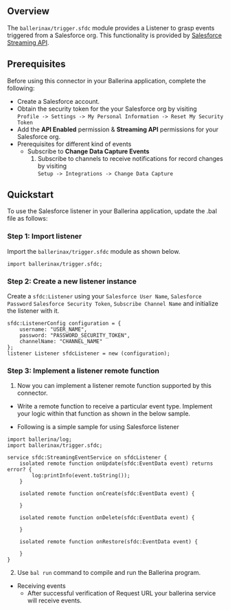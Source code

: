 ## Overview

The `ballerinax/trigger.sfdc` module provides a Listener to grasp events triggered from a Salesforce org. This functionality is provided by [Salesforce Streaming API](https://developer.salesforce.com/docs/atlas.en-us.api_streaming.meta/api_streaming/intro_stream.htm).

## Prerequisites
Before using this connector in your Ballerina application, complete the following:

* Create a Salesforce account.
* Obtain the security token for the your Salesforce org by visiting <br/> `Profile -> Settings -> My Personal Information -> Reset My Security Token`
* Add the **API Enabled** permission & **Streaming API** permissions for your Salesforce org. 
* Prerequisites for different kind of events
    - Subscribe to **Change Data Capture Events**
        1. Subscribe to channels to receive notifications for record changes by visiting <br/> `Setup -> Integrations -> Change Data Capture`

## Quickstart
To use the Salesforce listener in your Ballerina application, update the .bal file as follows:

### Step 1: Import listener
Import the `ballerinax/trigger.sfdc` module as shown below.
```ballerina
import ballerinax/trigger.sfdc;
```

### Step 2: Create a new listener instance
Create a `sfdc:Listener` using your `Salesforce User Name`, `Salesforce Password` `Salesforce Security Token`, `Subscribe Channel Name` and initialize the listener with it.
```ballerina
sfdc:ListenerConfig configuration = {
    username: "USER_NAME",
    password: "PASSWORD_SECURITY_TOKEN",
    channelName: "CHANNEL_NAME"
};
listener Listener sfdcListener = new (configuration);
```

### Step 3: Implement a listener remote function
1. Now you can implement a listener remote function supported by this connector.

* Write a remote function to receive a particular event type. Implement your logic within that function as shown in the below sample.

* Following is a simple sample for using Salesforce listener
```ballerina
import ballerina/log;
import ballerinax/trigger.sfdc;

service sfdc:StreamingEventService on sfdcListener {
    isolated remote function onUpdate(sfdc:EventData event) returns error? {
        log:printInfo(event.toString());
    }

    isolated remote function onCreate(sfdc:EventData event) {

    }
        
    isolated remote function onDelete(sfdc:EventData event) {

    }

    isolated remote function onRestore(sfdc:EventData event) {

    }
}
```
2. Use `bal run` command to compile and run the Ballerina program.

* Receiving events
    * After successful verification of Request URL your ballerina service will receive events.
